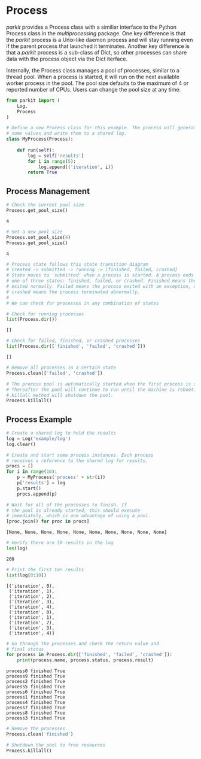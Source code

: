 # Process
*parkit* provides a Process class with a similiar interface to the Python Process class in the *multiprocessing* package. One key difference is that the *parkit* process is a Unix-like daemon process and will stay running even if the parent process that launched it terminates. Another key difference is that a *parkit* process is a sub-class of Dict, so other processes can share data with the process object via the Dict iterface.

Internally, the Process class manages a pool of processes, similar to a thread pool. When a process is started, it will run on the next available worker process in the pool. The pool size defaults to the maximum of 4 or reported number of CPUs. Users can change the pool size at any time. 


```python
from parkit import (
    Log,
    Process
)
```


```python
# Define a new Process class for this example. The process will generate
# some values and write them to a shared log.
class MyProcess(Process):
    
    def run(self):
        log = self['results']
        for i in range(5):
            log.append(('iteration', i))
        return True
```

## Process Management


```python
# Check the current pool size
Process.get_pool_size()
```




    4




```python
# Set a new pool size
Process.set_pool_size(4)
Process.get_pool_size()
```




    4




```python
# Process state follows this state transition diagram
# created -> submitted -> running -> [finished, failed, crashed]
# State moves to 'submitted' when a process is started. A process ends in
# one of three states: finished, failed, or crashed. Finished means the process
# exited normally. Failed means the process exited with an exception, and
# crashed means the process terminated abnormally.
#
# We can check for processes in any combination of states

# Check for running processes
list(Process.dir())
```




    []




```python
# Check for failed, finished, or crashed processes
list(Process.dir(['finished', 'failed', 'crashed']))
```




    []




```python
# Remove all processes in a certain state
Process.clean(['failed', 'crashed'])
```


```python
# The process pool is automatically started when the first process is started.
# Thereafter the pool will continue to run until the machine is reboot. The
# killall method will shutdown the pool.
Process.killall()
```

## Process Example


```python
# Create a shared log to hold the results 
log = Log('example/log')
log.clear()
```


```python
# Create and start some process instances. Each process
# receives a reference to the shared log for results. 
procs = []
for i in range(10):
    p = MyProcess('process' + str(i))
    p['results'] = log
    p.start()
    procs.append(p)
```


```python
# Wait for all of the processes to finish. If
# the pool is already started, this should execute 
# immediately, which is one advantage of using a pool.
[proc.join() for proc in procs]
```




    [None, None, None, None, None, None, None, None, None, None]




```python
# Verify there are 50 results in the log
len(log)
```




    200




```python
# Print the first ten results
list(log[0:10])
```




    [('iteration', 0),
     ('iteration', 1),
     ('iteration', 2),
     ('iteration', 3),
     ('iteration', 4),
     ('iteration', 0),
     ('iteration', 1),
     ('iteration', 2),
     ('iteration', 3),
     ('iteration', 4)]




```python
# Go through the processes and check the return value and
# final status
for process in Process.dir(['finished', 'failed', 'crashed']):
    print(process.name, process.status, process.result)
```

    process0 finished True
    process9 finished True
    process2 finished True
    process5 finished True
    process6 finished True
    process1 finished True
    process4 finished True
    process7 finished True
    process8 finished True
    process3 finished True
    


```python
# Remove the processes
Process.clean('finished')
```


```python
# Shutdown the pool to free resources
Process.killall()
```
